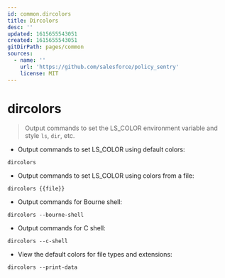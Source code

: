 ```yaml
---
id: common.dircolors
title: Dircolors
desc: ''
updated: 1615655543051
created: 1615655543051
gitDirPath: pages/common
sources:
  - name: ''
    url: 'https://github.com/salesforce/policy_sentry'
    license: MIT
---
```

# dircolors

> Output commands to set the LS_COLOR environment variable and style `ls`, `dir`, etc.

- Output commands to set LS_COLOR using default colors:

`dircolors`

- Output commands to set LS_COLOR using colors from a file:

`dircolors {{file}}`

- Output commands for Bourne shell:

`dircolors --bourne-shell`

- Output commands for C shell:

`dircolors --c-shell`

- View the default colors for file types and extensions:

`dircolors --print-data`

